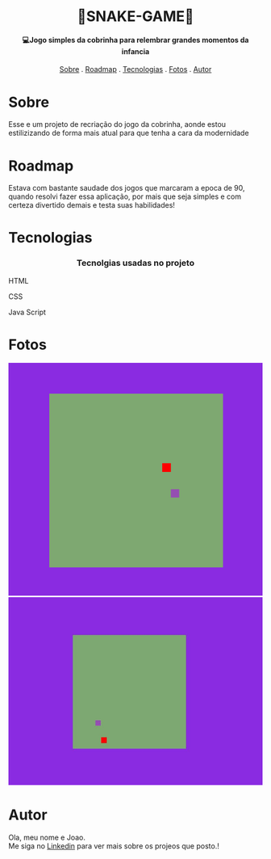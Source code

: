 <h1 align="center">
   🐍SNAKE-GAME🐍
</h1>

<h4 align="center">
  💻Jogo simples da cobrinha para relembrar grandes momentos da infancia 
</h4>

<p align="center">   
   <a href="#sobre">Sobre</a> .
   <a href="#roadmap">Roadmap</a> .
   <a href="#tecnologias">Tecnologias</a> .
   <a href="#fotos">Fotos</a> . 
   <a href="#autor">Autor</a>
 </p>


   
 # Sobre
     
     
   <p> Esse e um projeto de recriação do jogo da cobrinha, aonde estou estilizizando de forma mais 
      atual para que tenha a cara da modernidade </p>
   
   
   
   
   
   # Roadmap 
   
   <p> Estava com bastante saudade dos jogos que marcaram a epoca de 90, quando resolvi 
   fazer essa aplicação, por mais que seja simples e com certeza divertido demais e testa 
   suas habilidades! </p>
   
   
   # Tecnologias 
   <h3 align="center"> Tecnolgias usadas no projeto </h3>
  <p>HTML</p>
  <p>CSS</p>
  <p>Java Script</p>
   
   
   # Fotos 
   <div style="display: inline_block" >
   <img  src="./img/readme.gif">
   <img width="650px"  src="./img/img readme.JPG">
   </div>

   # Autor 
   <p>Ola, meu nome e Joao. <br> Me siga no <a href="https://www.linkedin.com/in/jo%C3%A3o-soares13/" target="_blank">Linkedin</a> para ver mais sobre os projeos que posto.!</p>
   
